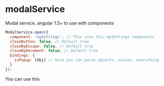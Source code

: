 # modalService
Modal service, angular 1.5+ to use with components

```javascript
ModalService.open({
  component: 'mySettings', // This uses this mySettings components
  closeButton: false, // Default true
  closeByEscape: false, // Default true
  closeByDocument: false, // Default true
  bindings: {
    isPopup: [Obj] // here you can parse objects, values, everything
  }
});
```

You can use this

